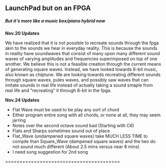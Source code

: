 ## LaunchPad but on an FPGA
##### But it's more like a music box/piano hybrid now


**Nov.20 Updates**

We have realized that it is not possible to recreate sounds through the fpga akin to the sounds we hear in everyday reality. This is because the sounds in reality have soundwaves that consist of many upon many different sound waves of varying amplitudes and frequencies superimposed on top of one another. We believe this is not a feasible creation through the current means of generating square waves. Instead, we have looked towards 8-bit music, also known as chiptune. We are looking towards recreating different sounds through square waves, pules waves, and possibly saw waves that can imitate sounds in real life instead of actually taking a sound smaple from real life and "recreating" it through 8-bit in the fpga.


**Nov.24 Updates**

- Flat Wave must be used to be play any sort of chord
- Either program entire song with all chords, or none at all, they may seem jarring
- Notes over the second octave sound bad (Starting with C6)
- Flats and Sharps sometimes sound out of place
- Flat_Wave (undampened square waves) take MUCH LESS TIME to compile than Square_Wave (dampened square waves) and the two do not sound much different (About 2.5 mins versus near 8 mins)
- I need song suggestion for 2nd song

========================================
